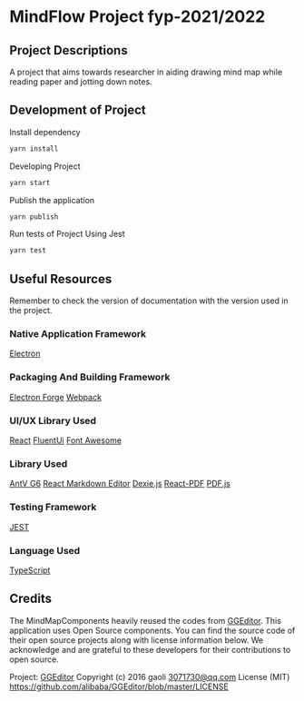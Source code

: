 # MindFlow Project fyp-2021/2022

## Project Descriptions

A project that aims towards researcher in aiding drawing mind map while reading paper and jotting down notes.

## Development of Project

Install dependency

```bash
yarn install
```

Developing Project

```bash
yarn start
```

Publish the application

```bash
yarn publish
```

Run tests of Project Using Jest

```bash
yarn test
```

## Useful Resources

Remember to check the version of documentation with the version used in the project.

### Native Application Framework

[Electron](https://www.electronjs.org/docs/latest/)

### Packaging And Building Framework

[Electron Forge](https://www.electronforge.io/)
[Webpack](https://webpack.js.org/concepts/)

### UI/UX Library Used

[React](https://reactjs.org/docs/getting-started.html)
[FluentUi](https://fluentsite.z22.web.core.windows.net/0.63.0)
[Font Awesome](https://fontawesome.com/v5/docs/web/use-with/react)

### Library Used

[AntV G6](https://g6.antv.vision/en)
[React Markdown Editor](https://uiwjs.github.io/react-md-editor/)
[Dexie.js](https://dexie.org/docs/Tutorial/Getting-started)
[React-PDF](https://github.com/wojtekmaj/react-pdf)
[PDF.js](https://mozilla.github.io/pdf.js/getting_started/)

### Testing Framework
[JEST](https://jestjs.io/docs/getting-started)


### Language Used
[TypeScript](https://www.typescriptlang.org/docs/)

## Credits
The MindMapComponents heavily reused the codes from [GGEditor](https://github.com/alibaba/GGEditor).
This application uses Open Source components. You can find the source code of their open source projects along with license information below. We acknowledge and are grateful to these developers for their contributions to open source.

Project: [GGEditor](https://github.com/alibaba/GGEditor)
Copyright (c) 2016 gaoli <3071730@qq.com>
License (MIT) https://github.com/alibaba/GGEditor/blob/master/LICENSE
